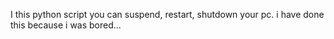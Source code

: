 I this python script you can suspend, restart, shutdown your pc.
i have done this because i was bored...
